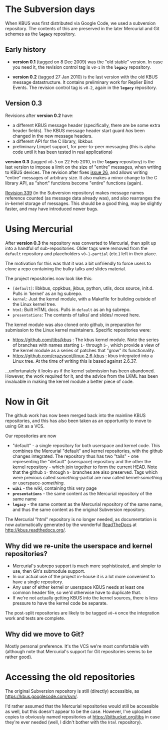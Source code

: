 # The Subversion days #

When KBUS was first distributed via Google Code, we used a subversion repository. The contents of this are preserved in the later Mercurial and Git schemes as the **`legacy`** repository.

## Early history ##

  * **version 0.1** (tagged on 8 Dec 2009) was the "old stable" version. In case you need it, the revision control tag is `v0-1` in the **`legacy`** repository.

  * **version 0.2** (tagged 27 Jan 2010) is the last version with the old KBUS message datastructure. It contains preliminary work for Replier Bind Events. The revision control tag is `v0-2`, again in the **`legacy`** repository.

## Version 0.3 ##

Revisions after **version 0.2** have:

  * a different KBUS message header (specifically, there are be some extra header fields). The KBUS message header start guard _has_ been changed in the new message headers.
  * a different API for the C library, libkbus
  * preliminary Limpet support, for peer-to-peer messaging (this is alpha code until it has been tested in real applications)

**version 0.3** (tagged `v0-3` on 22 Feb 2010, in the **`legacy`** repository) is the last version to impose a limit on the size of "entire" messages, when writing to KBUS devices. The revision after fixes [issue 26](https://code.google.com/p/kbus/issues/detail?id=26), and allows writing "entire" messages of arbitrary size. It also makes a minor change to the C library API, as "short" functions become "entire" functions (again).

[Revision 339](https://code.google.com/p/kbus/source/detail?r=339) (in the Subversion repository) makes message names reference counted (as message data already was), and also rearranges the in-kernel storage of messages. This should be a good thing, may be slightly faster, and may have introduced newer bugs.

# Using Mercurial #

After **version 0.3** the repository was converted to Mercurial, then split up into a handful of sub-repositories. Older tags were removed from the `default` repository and placeholders `v0-1-partial` (etc.) left in their place.

The motivation for this was that it was a bit unfriendly to force users to clone a repo containing the bulky talks and slides material.

The project repositories now look like this:

  * `[default]`: libkbus, cppkbus, jkbus, python, utils, docs source, init.d. Pulls in 'kernel' as an hg subrepo.
  * `kernel`: Just the kernel module, with a Makefile for building outside of the Linux kernel tree.
  * `html`: Built HTML docs. Pulls in `default` as an hg subrepo.
  * `presentations`: The contents of talks/ and slides/ moved here.

The kernel module was also cloned onto github, in preparation for submission to the Linux kernel maintainers. Specific repositories were:

  * https://github.com/tibs/kbus : The kbus kernel module. Note the series of branches with names starting `1-` through `5-`, which provide a view of the kernel module as a series of patches that "grow" its functionality.
  * https://github.com/crazyscot/linux-2.6-kbus : kbus integrated into a Linux tree. At the time of writing this is based against 2.6.37.

...unfortunately it looks as if the kernel submission has been abandoned. However, the work required for it, and the advice from the LKML has been invaluable in making the kernel module a better piece of code.

# Now in Git #

The github work has now been merged back into the mainline KBUS repositories, and this has also been taken as an opportunity to move to using Git as a VCS.

Our repositories are now

  * "default" - a single repository for both userspace and kernel code. This combines the Mercurial "default" and kernel repositories, with the github changes integrated. The repository thus has two "tails" - one representing the "default" (userspace) repository and the other the kernel repository - which join together to form the current HEAD. Note that the github `1-` through `5-` branches are also preserved. Tags which were previous called _something_-partial are now called kernel-_something_ or userspace-_something_.
  * **`wiki`** - the wiki, containing this very page
  * **`presentations`** - the same content as the Mercurial repository of the same name
  * **`legacy`** - the same content as the Mercurial repository of the same name, and thus the same content as the original Subversion repository.

The Mercurial "html" repository is no longer needed, as documentation is now automatically generated by the wonderful [ReadTheDocs](http://readthedocs.org/) at http://kbus.readthedocs.org/.

## Why did we re-unite the userspace and kernel repositories? ##

  * Mercurial's subrepo support is much more sophisticated, and simpler to use, then Git's submodule support.
  * In our actual use of the project in-house it is a lot more convenient to have a single repository.
  * Any user of either kernel or userspace KBUS needs at least one common header file, so we'd otherwise have to duplicate that.
  * If we're not actually getting KBUS into the kernel sources, there is less pressure to have the kernel code be separate.

The post-split repositories are likely to be tagged `v0-4` once the integration work and tests are complete.

## Why did we move to Git? ##

Mostly personal preference. It's the VCS we're most comfortable with (although note that Mercurial's support for Git repositories seems to be rather good).

# Accessing the old repositories #

The original Subversion repository is still (directly) accessible, as https://kbus.googlecode.com/svn/.

I'd rather assumed that the Mercurial repositories would still be accessible as well, but this doesn't appear to be the case. However, I've uplodaed copies to obviously named repositories at https://bitbucket.org/tibs in case they're ever needed (well, I didn't bother with the `html` repository).